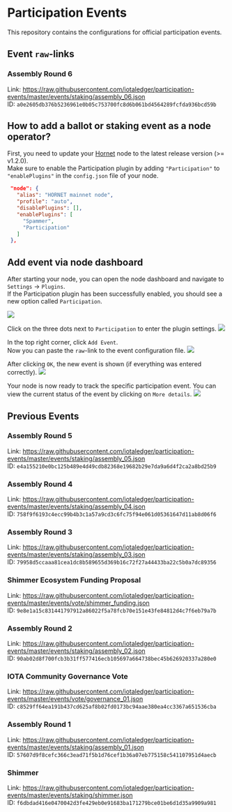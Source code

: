 # Participation Events

This repository contains the configurations for official participation events.

## Event `raw`-links

### Assembly Round 6

Link: https://raw.githubusercontent.com/iotaledger/participation-events/master/events/staking/assembly_06.json<br>
ID: `a0e2605db376b5236961e0b05c753700fc8d6b061bd4564289fcfda936bcd59b`


## How to add a ballot or staking event as a node operator?

First, you need to update your [Hornet](https://github.com/gohornet/hornet) node to the latest release version (>= v1.2.0). <br>
Make sure to enable the Participation plugin by adding `"Participation"` to `"enablePlugins"` in the `config.json` file of your node.

```json
 "node": {
   "alias": "HORNET mainnet node",
   "profile": "auto",
   "disablePlugins": [],
   "enablePlugins": [
     "Spammer",
     "Participation"
   ]
 },
```

## Add event via node dashboard

After starting your node, you can open the node dashboard and navigate to `Settings` -> `Plugins`.<br>
If the Participation plugin has been successfully enabled, you should see a new option called `Participation`.

![](./resources/hornet_1_light.png)

Click on the three dots next to `Participation` to enter the plugin settings.
![](./resources/hornet_2_light.png)

In the top right corner, click `Add Event`.<br>
Now you can paste the `raw`-link to the event configuration file.
![](./resources/hornet_3_light.png)

After clicking `OK`, the new event is shown (if everything was entered correctly).
![](./resources/hornet_4_light.png)

Your node is now ready to track the specific participation event. You can view the current status of the event by clicking on `More details`.
![](./resources/hornet_5_light.png)


## Previous Events

### Assembly Round 5

Link: https://raw.githubusercontent.com/iotaledger/participation-events/master/events/staking/assembly_05.json<br>
ID: `e4a155210e0bc125b489e4d49cdb82368e19682b29e7da9a6d4f2ca2a8bd25b9`

### Assembly Round 4

Link: https://raw.githubusercontent.com/iotaledger/participation-events/master/events/staking/assembly_04.json<br>
ID: `758f9f6193c4ecc99b4b3c1a57a9cd3c6fc75f94e061d05361647d11ab8d06f6`

### Assembly Round 3

Link: https://raw.githubusercontent.com/iotaledger/participation-events/master/events/staking/assembly_03.json<br>
ID: `79958d5ccaaa81cea1dc8b589655d369b16c72f27a44433ba22c5b0a7dc89356`

### Shimmer Ecosystem Funding Proposal

Link: https://raw.githubusercontent.com/iotaledger/participation-events/master/events/vote/shimmer_funding.json<br>
ID: `9e8e1a15c831441797912a86022f5a78fcb70e151e43fe84812d4c7f6eb79a7b`

### Assembly Round 2

Link: https://raw.githubusercontent.com/iotaledger/participation-events/master/events/staking/assembly_02.json<br>
ID: `90ab02d8f700fcb3b31ff577416ecb105697a664738bec45b626920337a280e0`

### IOTA Community Governance Vote

Link: https://raw.githubusercontent.com/iotaledger/participation-events/master/events/vote/governance_01.json<br>
ID: `c8529ff64ea191b437cd625af8b02fd0173bc94aae380ea4cc3367a651536cba`

### Assembly Round 1

Link: https://raw.githubusercontent.com/iotaledger/participation-events/master/events/staking/assembly_01.json<br>
ID: `57607d9f8cefc366c3ead71f5b1d76cef1b36a07eb775158c541107951d4aecb`

### Shimmer
Link: https://raw.githubusercontent.com/iotaledger/participation-events/master/events/staking/shimmer.json<br>
ID: `f6dbdad416e0470042d3fe429eb0e91683ba171279bce01be6d1d35a9909a981`
